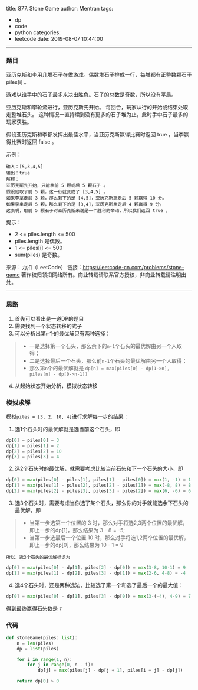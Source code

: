 title: 877. Stone Game
author: Mentran
tags:
  - dp
  - code
  - python
categories:
  - leetcode
date: 2019-08-07 10:44:00
---
### 题目

亚历克斯和李用几堆石子在做游戏。偶数堆石子排成一行，每堆都有正整数颗石子 piles[i] 。

游戏以谁手中的石子最多来决出胜负。石子的总数是奇数，所以没有平局。

亚历克斯和李轮流进行，亚历克斯先开始。 每回合，玩家从行的开始或结束处取走整堆石头。 这种情况一直持续到没有更多的石子堆为止，此时手中石子最多的玩家获胜。

假设亚历克斯和李都发挥出最佳水平，当亚历克斯赢得比赛时返回 true ，当李赢得比赛时返回 false 。

 

示例：
```
输入：[5,3,4,5]
输出：true
解释：
亚历克斯先开始，只能拿前 5 颗或后 5 颗石子 。
假设他取了前 5 颗，这一行就变成了 [3,4,5] 。
如果李拿走前 3 颗，那么剩下的是 [4,5]，亚历克斯拿走后 5 颗赢得 10 分。
如果李拿走后 5 颗，那么剩下的是 [3,4]，亚历克斯拿走后 4 颗赢得 9 分。
这表明，取前 5 颗石子对亚历克斯来说是一个胜利的举动，所以我们返回 true 。
```

提示：

* 2 <= piles.length <= 500
* piles.length 是偶数。
* 1 <= piles[i] <= 500
* sum(piles) 是奇数。

来源：力扣（LeetCode）
链接：https://leetcode-cn.com/problems/stone-game
著作权归领扣网络所有。商业转载请联系官方授权，非商业转载请注明出处。

---


### 思路

1. 首先可以看出是一道DP的题目
2. 需要找到一个状态转移的式子
3. 可以分析出第`n`个的最优解只有两种选择：
>* 一是选择第一个石头，那么余下的`n-1`个石头的最优解由另一个人取得；
>* 二是选择最后一个石头，那么前`n-1`个石头的最优解由另一个人取得；
>* 那么第`n`个的最优解就是 `dp[n] = max(piles[0] - dp[1->n], piles[n] - dp[0->n-1])`
4. 从起始状态开始分析，模拟状态转移

### 模拟求解
模拟`piles = [3, 2, 10, 4]`进行求解每一步的结果：
1. 选1个石头时的最优解就是选当前这个石头，即
```python
dp[0] = piles[0] = 3
dp[1] = piles[1] = 2
dp[2] = piles[2] = 10
dp[3] = piles[3] = 4
```
2. 选2个石头时的最优解，就需要考虑比较当前石头和下一个石头的大小，即
```python
dp[0] = max(piles[0] - piles[1], piles[1] - piles[0]) = max(1, -1) = 1
dp[1] = max(piles[1] - piles[2], piles[2] - piles[1]) = max(-8, 8) = 8
dp[2] = max(piles[2] - piles[3], piles[3] - piles[2]) = max(6, -6) = 6
```
3. 选3个石头时，需要考虑当你选了某个石头，那么你的对手就能选余下石头的最优解，即
>* 当第一步选第一个位置的 3 时，那么对手将选2,3两个位置的最优解，即上一步的dp[1]，那么结果为 3 - 8 = -5;
>* 当第一步选最后一个位置 10 时，那么对手将选1,2两个位置的最优解，即上一步的dp[0]，那么结果为 10 - 1 = 9

	所以，选3个石头的最优解标识为
```python
dp[0] = max(piles[0] - dp[1], piles[2] - dp[0]) = max(3-8, 10-1) = 9
dp[1] = max(piles[1] - dp[2], piles[3] - dp[1]) = max(2-6, 4-8) = -4
```
4. 选4个石头时，还是两种选法，比较选了第一个和选了最后一个的最大值：
```python
dp[0] = max(piles[0] - dp[1], piles[3] - dp[0]) = max(3-(-4), 4-9) = 7
```
得到最终赢得石头数是 `7`

### 代码
```python
def stoneGame(piles: list):
    n = len(piles)
    dp = list(piles)

    for i in range(1, n):
        for j in range(0, n - i):
            dp[j] = max(piles[j] - dp[j + 1], piles[i + j] - dp[j])

    return dp[0] > 0
```